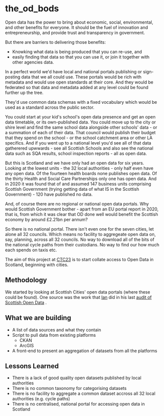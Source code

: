 # the_od_bods
Open data has the power to bring about economic, social, environmental, and other benefits for everyone. It should be the fuel of innovation and entrepreneurship, and provide trust and transparency in government. 

But there are barriers to delivering those benefits:

 - Knowking what data is being produced that you can re-use, and 
 - easily finding that data so that you can use it, or join it together with other agencies data. 

In a perfect world we'd have local and national portals publishing or sign-posting data that we all could use. These portals would be rich with metadata and would use open standards at their core. And they would be federated so that data and metadata added at any level could be found further up the tree. 

They'd use common data schemas with a fixed vocabulary which would be used as a standard across the public sector. 

You could start at your kid's school's open data presence and get an open data timetable, or its own-published data. You could move up to the city or shire level and find the same school data alongside other schools' data - or a summation of each of their data. That council would publish their budget that they spend on the school - or the school catchment area or other LA specifics. And if you went up to a national level you'd see all of that data gatherered upwwards - see all Scottish Schools and also see the national data such as SQA results, school inspection reports - all as open data. 

But this is Scotland and we have only had an open data for six years. Looking at the lowest units - the 32 local authorities - only half even have any open data. Of the fourteen health boards none publishes open data. Of the thirty Health and Social Care Partnerships only one has open data. And in 2020 it was found that of and assumed 147 business units comprising Scottish Government (trying getting data of what IS in the Scottish Government) - 120 have published no data. 

And, of course there are no regional or national open data portals. Why would Scottish Government bother - apart from an EU portal report in 2020, that is, from which it was clear that OD done well would benefit the Scottish economy by around £2.21bn per annum?

So there is no national portal. There isn't even one for the seven cities, let alone all 32 councils. Which means no facility to aggregeate open data on, say, planning, across all 32 councils. No way to download all of the bits of the national cycle paths from their custodians. No way to find our how much each spends on taxis etc.

The aim of this project at [CTC23](https://github.com/CodeTheCity/CTC23) is to start collate access to Open Data in Scotland, beginning with cities. 

## Methodology

We started by looking at Scottish Cities' open data portals (where these could be found). One source was the work that [Ian](https://github.com/watty62) did in his last [audit of Scottish Open Data](https://github.com/watty62/SOD/blob/master/Local_authorities.md) . 




## What we are building

- A list of data sources and what they contain
- Script to pull data from existing platforms
   - CKAN
   - ArcGIS
- A front-end to present an aggregation of datasets from all the platforms


## Lessons Learned

- There is a lack of good quality open datasets published by local authorities
- There is no common taxonomy for categorising datasets
- There is no facility to aggregate a common dataset accross all 32 local authorities (e.g. cycle paths)
- There is no centralised, national portal for accessing open data in Scotland
